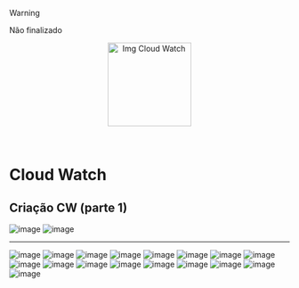 > [!WARNING]
> Não finalizado

<p align="center">
  <img src="https://github.com/user-attachments/assets/fd67f97c-93f2-4ae5-a2fe-97b164f1b83c" alt="Img Cloud Watch" width="150">
</p>
<br>

# Cloud Watch

## Criação CW (parte 1)
![image](https://github.com/user-attachments/assets/3fb1aca8-7f38-405b-94aa-6fb1fb53da97)
![image](https://github.com/user-attachments/assets/6a0df6d6-d951-4d4f-ab28-c75eeb0dbf93)

---

![image](https://github.com/user-attachments/assets/751f1bfb-3feb-4321-b6c4-de994201bd2e)
![image](https://github.com/user-attachments/assets/e47c9175-f1a8-4ccb-adeb-068d0aa90f5a)
![image](https://github.com/user-attachments/assets/6f7279cc-2f8b-4ad4-a3bd-ba2f38a9399b)
![image](https://github.com/user-attachments/assets/77cfe38c-2f6a-479d-a06a-c2c32b6c89fc)
![image](https://github.com/user-attachments/assets/b6f64e81-4bc5-4f3c-a16c-99a2758f07cf)
![image](https://github.com/user-attachments/assets/b99244bd-4ab3-413b-a63d-21e361b39f50)
![image](https://github.com/user-attachments/assets/e2be984a-c986-4053-add8-c7f690407efc)
![image](https://github.com/user-attachments/assets/5bdde8a2-f77d-453f-b531-60e29345ea36)
![image](https://github.com/user-attachments/assets/d87ee585-c9e2-4258-b99e-12af15ebedf3)
![image](https://github.com/user-attachments/assets/b764042b-9ee8-439b-8a8b-73699eee43fb)
![image](https://github.com/user-attachments/assets/31ae241a-dd92-43d2-8d99-bbcb14ae0e01)
![image](https://github.com/user-attachments/assets/71c86813-d048-46af-a507-60f4610bac89)
![image](https://github.com/user-attachments/assets/85ffbf01-6d09-45c4-9123-119729289553)
![image](https://github.com/user-attachments/assets/efe41bf2-42dd-4c0b-903a-15c6d96eb841)
![image](https://github.com/user-attachments/assets/3243fcd0-34b7-4832-920f-1c9eb15c99d8)
![image](https://github.com/user-attachments/assets/06661c06-c8a6-4d57-ac93-4dd518d79e75)
![image](https://github.com/user-attachments/assets/95a23ed8-02a8-4f72-b6f3-d419c21b94c9)



